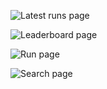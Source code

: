 ![Latest runs page](https://i.imgur.com/wwKXEnq.jpg)

![Leaderboard page](https://i.imgur.com/Yf6JOau.jpg)

![Run page](https://i.imgur.com/pfCUYr8.jpg)

![Search page](https://i.imgur.com/me5nHs0.jpg)
